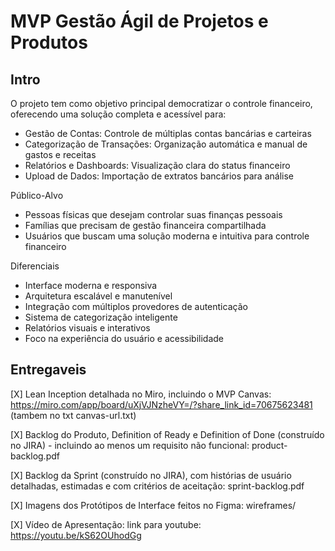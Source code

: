 # MVP Gestão Ágil de Projetos e Produtos

## Intro
O projeto tem como objetivo principal democratizar o controle financeiro, oferecendo uma solução completa e acessível para:
* Gestão de Contas: Controle de múltiplas contas bancárias e carteiras
* Categorização de Transações: Organização automática e manual de gastos e receitas
* Relatórios e Dashboards: Visualização clara do status financeiro
* Upload de Dados: Importação de extratos bancários para análise

Público-Alvo
* Pessoas físicas que desejam controlar suas finanças pessoais
* Famílias que precisam de gestão financeira compartilhada
* Usuários que buscam uma solução moderna e intuitiva para controle financeiro
  
Diferenciais
* Interface moderna e responsiva
* Arquitetura escalável e manutenível
* Integração com múltiplos provedores de autenticação
* Sistema de categorização inteligente
* Relatórios visuais e interativos
* Foco na experiência do usuário e acessibilidade

## Entregaveis

[X] ⁠Lean Inception detalhada no Miro, incluindo o MVP Canvas: https://miro.com/app/board/uXjVJNzheVY=/?share_link_id=70675623481 (tambem no txt canvas-url.txt)

[X] ⁠Backlog do Produto, Definition of Ready e Definition of Done (construído no JIRA) - incluindo ao menos um requisito não funcional: product-backlog.pdf

[X] ⁠Backlog da Sprint (construído no JIRA), com histórias de usuário detalhadas, estimadas e com critérios de aceitação: sprint-backlog.pdf

[X] Imagens dos Protótipos de Interface feitos no Figma: wireframes/

[X] Vídeo de Apresentação: link para youtube: https://youtu.be/kS62OUhodGg
